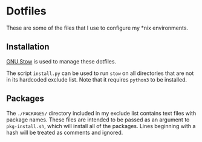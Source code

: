 Dotfiles
========

These are some of the files that I use to configure my *nix environments.

## Installation
[GNU Stow](https://www.gnu.org/software/stow/) is used to manage these dotfiles.

The script `install.py` can be used to run `stow` on all directories that are not
in its hardcoded exclude list. Note that it requires `python3` to be installed.

## Packages
The `./PACKAGES/` directory included in my exclude list contains text files with
package names. These files are intended to be passed as an argument to `pkg-install.sh`,
which will install all of the packages. Lines beginning with a hash will be
treated as comments and ignored.

